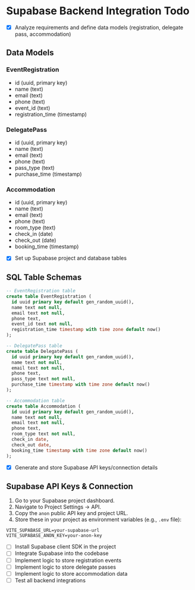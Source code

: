 # Supabase Backend Integration Todo

- [x] Analyze requirements and define data models (registration, delegate pass, accommodation)

## Data Models

### EventRegistration
- id (uuid, primary key)
- name (text)
- email (text)
- phone (text)
- event_id (text)
- registration_time (timestamp)

### DelegatePass
- id (uuid, primary key)
- name (text)
- email (text)
- phone (text)
- pass_type (text)
- purchase_time (timestamp)

### Accommodation
- id (uuid, primary key)
- name (text)
- email (text)
- phone (text)
- room_type (text)
- check_in (date)
- check_out (date)
- booking_time (timestamp)
- [x] Set up Supabase project and database tables

## SQL Table Schemas

```sql
-- EventRegistration table
create table EventRegistration (
  id uuid primary key default gen_random_uuid(),
  name text not null,
  email text not null,
  phone text,
  event_id text not null,
  registration_time timestamp with time zone default now()
);

-- DelegatePass table
create table DelegatePass (
  id uuid primary key default gen_random_uuid(),
  name text not null,
  email text not null,
  phone text,
  pass_type text not null,
  purchase_time timestamp with time zone default now()
);

-- Accommodation table
create table Accommodation (
  id uuid primary key default gen_random_uuid(),
  name text not null,
  email text not null,
  phone text,
  room_type text not null,
  check_in date,
  check_out date,
  booking_time timestamp with time zone default now()
);
```
- [x] Generate and store Supabase API keys/connection details

## Supabase API Keys & Connection

1. Go to your Supabase project dashboard.
2. Navigate to Project Settings → API.
3. Copy the `anon` public API key and project URL.
4. Store these in your project as environment variables (e.g., `.env` file):

```
VITE_SUPABASE_URL=your-supabase-url
VITE_SUPABASE_ANON_KEY=your-anon-key
```
- [ ] Install Supabase client SDK in the project
- [ ] Integrate Supabase into the codebase
- [ ] Implement logic to store registration events
- [ ] Implement logic to store delegate passes
- [ ] Implement logic to store accommodation data
- [ ] Test all backend integrations
